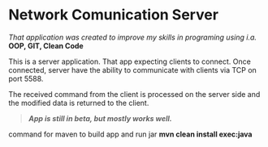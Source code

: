 # Network Comunication Server

_That application was created to improve my skills in programing using i.a._ **OOP, GIT, Clean Code**

This is a server application. That app expecting clients to connect. Once connected, server have the ability to communicate with clients via TCP on port 5588.

The received command from the client is processed on the server side and the modified data is returned to the client.

>**_App is still in beta, but mostly works well._**

command for maven to build app and run jar
**mvn clean install exec:java**